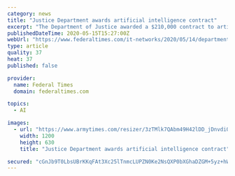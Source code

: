 ```yaml
---
category: news
title: "Justice Department awards artificial intelligence contract"
excerpt: "The Department of Justice awarded a $210,000 contract to artificial intelligence company Veritone, the firm announced May 12. Under the two-year, indefinite delivery, indefinite quantity contract, Veritone will provide audio and video transcription services as well as translation services to the department and its 94 U."
publishedDateTime: 2020-05-15T15:27:00Z
webUrl: "https://www.federaltimes.com/it-networks/2020/05/14/department-of-justice-awards-250-million-ai-contract/"
type: article
quality: 37
heat: 37
published: false

provider:
  name: Federal Times
  domain: federaltimes.com

topics:
  - AI

images:
  - url: "https://www.armytimes.com/resizer/3zTMlk7QAbm49H42lDD_jDnvdiQ=/1200x630/filters:quality(100)/cloudfront-us-east-1.images.arcpublishing.com/mco/UOJ573CHTJDWDIZYG7UQ6SLUY4.jpg"
    width: 1200
    height: 630
    title: "Justice Department awards artificial intelligence contract"

secured: "cGnJb9T0LbsUBrKKqFAt3Xc25lTnmcLUPZN0Ke2NsQXP0bXGhaDZGM+5yz+hWC9cxG60NrhQxPfsYpdvEunrmUXAM9fYw2IPuSWmAv0VyXAmXBjnv9CUuooPEm5bvKnneCJP2vREgA03Y6iaAAr92XMHwjw8yu/BUYWhD0UzLt40+45SmKszda+WIOmpnD9Y6vby4+G32k1E3smZJy3kVieGU4K/C1D+RD0Ntob48YRR2xjT0OHmIXNdE2wO+Go8UmOdgVcopnBw/2C2dYIZjDL+Q8DDgMPF4cViTsiqs1ey8m1EgvvtYW7o3ypK5zKrvOTPfOHkIzFVQFsyndTHlpnFE59ZhrP82mwaQJOr7IWv6ASEXkjiwReM529MSgVDkxzpIcFcdrhoyRbWn+ZBBa5AlbsoEZyPhUMt/VHf3yzwOnjC4XlciwxJw0WgynhxHNkV7UzeM35qev54Jq+rsSUYTusGrJkMHIySdhbuO/A=;VwcxNiJduQ1eeAXCii3zsw=="
---
```


